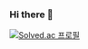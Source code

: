 ### Hi there 👋

[![Solved.ac 프로필](http://mazassumnida.wtf/api/v2/generate_badge?boj=kaname_madoka)](https://solved.ac/kaname_madoka)
